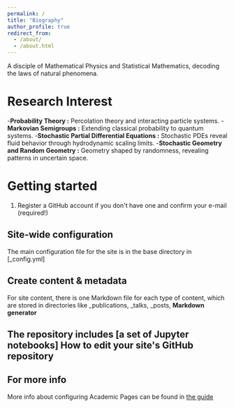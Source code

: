 ```yaml
---
permalink: /
title: "Biography"
author_profile: true
redirect_from: 
  - /about/
  - /about.html
---
```


A disciple of Mathematical Physics and Statistical Mathematics, decoding the laws of natural phenomena.

Research Interest
======
-**Probability Theory :** Percolation theory and interacting particle systems.
-**Markovian Semigroups :** Extending classical probability to quantum systems.
-**Stochastic Partial Differential Equations :** Stochastic PDEs reveal fluid behavior through hydrodynamic scaling limits.
-**Stochastic Geometry and Random Geometry :** Geometry shaped by randomness, revealing patterns in uncertain space.

Getting started
======
1. Register a GitHub account if you don't have one and confirm your e-mail (required!)


Site-wide configuration
------
The main configuration file for the site is in the base directory in [_config.yml]

Create content & metadata
------
For site content, there is one Markdown file for each type of content, which are stored in directories like _publications, _talks, _posts, 
**Markdown generator**

The repository includes [a set of Jupyter notebooks]
How to edit your site's GitHub repository
------

For more info
------
More info about configuring Academic Pages can be found in [the guide](https://academicpages.github.io/markdown/)
